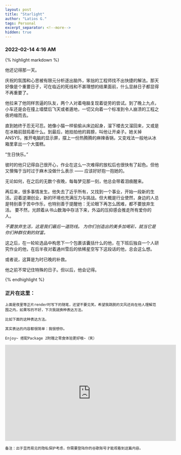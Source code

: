 ```yaml
---
layout: post
title: "Starlight"
author: "Latios G."
tags: Personal
excerpt_separator: <!--more-->
hidden: true
---
```


### 2022-02-14 4:16 AM

{% highlight markdown %}

他还记得那一天。

庆祝的氛围和心思被有限元分析逐出脑外，笨拙的工程师找不出快捷的解法。那天好像是个重要日子，可在临近的死线和不甚理想的结果面前，什么显赫日子都显得不再重要了。

他拉来了他同样苦逼的队友，两个人对着电脑复现着徒劳的尝试。到了晚上九点，小车还是会在撞上墙壁后飞天或者遁地，一切又向着一个标准到令人崩溃的工程之夜坍缩而去。

直到她终于忍无可忍。她像小猫一样偷偷从床边起身，溜下楼去又溜回来，又或是在冰箱前鼓捣着什么。到最后，她拍拍他的肩膀，叫他让开桌子。她关掉ANSYS，推开电脑的显示屏，摆上一份热腾腾的麻辣香锅，又变戏法一般地从冰箱里拿出一个大蛋糕。

“生日快乐。”

彼时的他只记得自己很开心，作业在这么一次难得的放松后也很快有了起色。但他又懊悔于当时过于麻木没做什么表示 —— 应该好好抱一抱她的。

无论如何，在之后的无数个夜晚，每每梦见那一刻，他总会带着泪痕醒来。

再后来，很多事情发生。他失去了近乎所有，又找到一个事业，开始一段新的生活。迎着逆潮创业，新的环境也充满压力与挑战。但大概是行业使然，身边的人总是特别善于苦中作乐，也特别善于提醒他：无论眼下再怎么困难，都不要放弃生活。 要不然，光顾着从书山数海中存活下来，外溢的压抑感会推走所有爱你的人。

*不要放弃生活，这是我们最后一道防线。*
*为你们创造出的美多加喝彩，就当它是你们种群仅剩的财富。*

这之后，在一轮轮选品中构思下一个包裹该囊括什么的他，在下班后独自一个人研究作业的他，在后半夜对着通州雪后的依稀星空写下这段话的他，总会这么想。

或者说，这算是为时已晚的补救。

他之前不常记住特殊的日子。但以后，他会记得。

{% endhighlight %}

### 正片在这里：

`上面是夜里等正片render时写下的随笔，还望不要见笑。希望我跳脱的文风还尚在他人理解范围之内，如果写的不好，下次我就换种表达方法。`

`比如下面的这种表达方法。`

`其实表达的内容都很简单：我很想你。`

`Enjoy~ 搭配Package 2附赠之零食体验更好哦~（笑）`

<iframe width="560" height="315" src="https://www.youtube.com/embed/ARyuZyvxogQ" title="YouTube video player" frameborder="0" allow="accelerometer; autoplay; clipboard-write; encrypted-media; gyroscope; picture-in-picture" allowfullscreen></iframe>

`备注：出于显而易见的隐私保护考虑，你需要登陆你的谷歌账号才能观看到这篇内容。`


